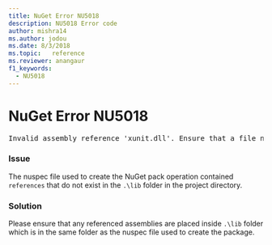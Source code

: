 ```yaml
---
title: NuGet Error NU5018
description: NU5018 Error code
author: mishra14
ms.author: jodou
ms.date: 8/3/2018
ms.topic:   reference
ms.reviewer: anangaur
f1_keywords: 
  - NU5018
---
```


# NuGet Error NU5018
<pre>Invalid assembly reference 'xunit.dll'. Ensure that a file named 'xunit.dll' exists in the lib directory.</pre>

### Issue

The nuspec file used to create the NuGet pack operation contained `references` that do not exist in the `.\lib` folder in the project directory.


### Solution

Please ensure that any referenced assemblies are placed inside `.\lib` folder which is in the same folder as the nuspec file used to create the package.

